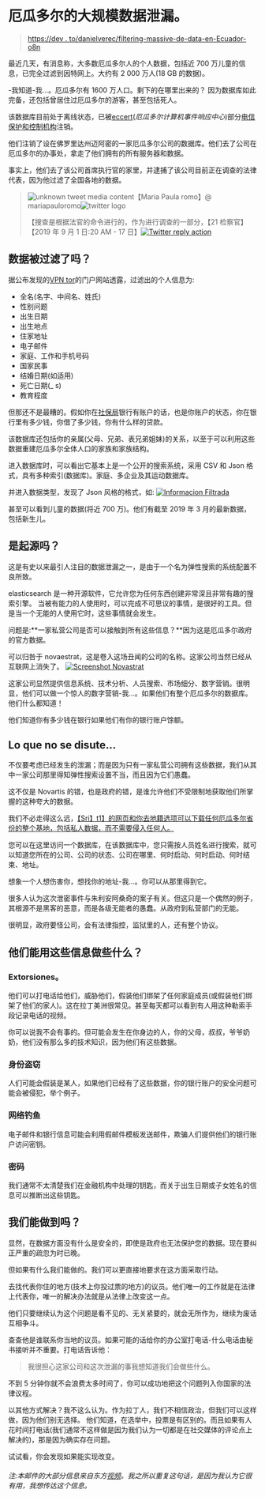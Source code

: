 # 厄瓜多尔的大规模数据泄漏。

> [https://dev . to/danielverec/filtering-massive-de-data-en-Ecuador-o8n](https://dev.to/danielveraec/filtracion-masiva-de-datos-en-ecuador-o8n)

最近几天，有消息称，大多数厄瓜多尔人的个人数据，包括近 700 万儿童的信息，已完全过滤到因特网上。大约有 2 000 万人(18 GB 的数据)。

-我知道-我...。厄瓜多尔有 1600 万人口。剩下的在哪里出来的？
因为数据库如此完备，还包括曾居住过厄瓜多尔的游客，甚至包括死人。

该数据库目前处于离线状态，已被[eccert](https://www.ecucert.gob.ec/)(*厄瓜多尔计算机事件响应中心*)部分[电信保护和控制机构](http://www.arcotel.gob.ec/)注销。

他们注销了设在佛罗里达州迈阿密的一家厄瓜多尔公司的数据库。他们去了公司在厄瓜多尔的办事处，拿走了他们拥有的所有服务器和数据。

事实上，他们去了该公司首席执行官的家里，并逮捕了该公司目前正在调查的法律代表，因为他过滤了全国各地的数据。

> ![unknown tweet media content](img/503f29b728b7a26049abb57d2a5a862d.png)【Maria Paula romo】@ mariapauloromo![twitter logo](img/65e26e35707d96169ec8af6b3cbf2003.png)
> 
> 【搜查是根据法官的命令进行的，作为进行调查的一部分，【21 检察官】【2019 年 9 月 1 日:20 AM - 17 日】[![Twitter reply action](img/269095962147c28351274afdd5486a48.png)](https://twitter.com/intent/tweet?in_reply_to=1173768693798637568)

## 数据被过滤了吗？

据公布发现的[VPN tor](https://www.vpnmentor.com/blog/report-ecuador-leak/)的门户网站透露，过滤出的个人信息为:

*   全名(名字、中间名、姓氏)
*   性别问题
*   出生日期
*   出生地点
*   住家地址
*   电子邮件
*   家庭、工作和手机号码
*   国家民事
*   结婚日期(如适用)
*   死亡日期(_ s)
*   教育程度

但那还不是最糟的。假如你在[社保局](BIESS(https://www.biess.fin.ec/inicio))银行有账户的话，也是你账户的状态，你在银行里有多少钱，你借了多少钱，你有什么样的贷款。

该数据库还包括你的亲属(父母、兄弟、表兄弟姐妹)的关系，以至于可以利用这些数据重建厄瓜多尔全体人口的家族和家族结构。

进入数据库时，可以看出它基本上是一个公开的搜索系统，采用 CSV 和 Json 格式，具有多种索引(数据库)。家庭、多企业及其运动数据库。

并进入数据类型，发现了 Json 风格的格式，如: [![Informacion Filtrada](img/9383971ff7116e3813bebaf7d9f6763f.png)](https://res.cloudinary.com/practicaldev/image/fetch/s--ITkrrAyX--/c_limit%2Cf_auto%2Cfl_progressive%2Cq_auto%2Cw_880/https://www.vpnmentor.com/wp-content/uploads/2019/09/index-rcivil-1.jpg)

甚至可以看到儿童的数据(将近 700 万)。他们有截至 2019 年 3 月的最新数据，包括新生儿。

## 是起源吗？

这是有史以来最引人注目的数据泄漏之一，是由于一个名为弹性搜索的系统配置不良所致。

elasticsearch 是一种开源软件，它允许您为任何东西创建非常深且非常有趣的搜索引擎。
当被有能力的人使用时，可以完成不可思议的事情，是很好的工具。但是当一个无能的人使用它时，这些事情就会发生。

问题是:**一家私营公司是否可以接触到所有这些信息？**因为这是厄瓜多尔政府的官方数据。

可以归咎于 novaestrat，这是卷入这场丑闻的公司的名称。这家公司当然已经从互联网上消失了。
[![Screenshot Novastrat](img/4500642d4e21d3fda704673fd95ab8f4.png)](https://res.cloudinary.com/practicaldev/image/fetch/s--iiHlNHcR--/c_limit%2Cf_auto%2Cfl_progressive%2Cq_auto%2Cw_880/https://pbs.twimg.com/media/EEmiFQTW4AMf2Je%3Fformat%3Dpng)

这家公司显然提供信息系统、技术分析、人员搜索、市场细分、数字营销。很明显，他们可以做一个惊人的数字营销-我...。如果他们有整个厄瓜多尔的数据库。他们什么都知道！

他们知道你有多少钱在银行如果他们有你的银行账户馀额。

## Lo que no se disute...

不仅要考虑已经发生的泄漏；而是因为只有一家私营公司拥有这些数据，我们从其中一家公司那里得知弹性搜索设置不当，而且因为它们愚蠢。

这不仅是 Novartis 的错，也是政府的错，是谁允许他们不受限制地获取他们所掌握的这种夸大的数据。

我们不必走得这么远，[【Sri】t1】的网页和你去地籍选项可以下载任何厄瓜多尔省份的整个基地，包括私人数据，而不需要侵入任何人。](https://www.sri.gob.ec/web/guest/catastros)

您可以在这里访问一个数据库，在该数据库中，您只需按人员姓名进行搜索，就可以知道您所在的公司、公司的状态、公司在哪里、何时启动、何时启动、何时结束、地址。

想象一个人想伤害你，想找你的地址-我...。你可以从那里得到它。

很多人认为这次泄密事件与朱利安阿桑奇的案子有关。但这只是一个偶然的例子，其根源不是黑客的恶意，而是各级无能者的愚蠢。从政府到私营部门的无能。

很明显，政府要怪公司，会有法律指控，监狱里的人，还有整个协议。

## 他们能用这些信息做些什么？

### Extorsiones。

他们可以打电话给他们，威胁他们，假装他们绑架了任何家庭成员(或假装他们绑架了他们的家人)。这在拉丁美洲很常见。甚至每天都可以看到有人用这种勒索手段记录电话的视频。

你可以说我不会有事的。但可能会发生在你身边的人，你的父母，叔叔，爷爷奶奶，他们没有那么多的技术知识，因为他们有这些数据。

### 身份盗窃

人们可能会假装是某人，如果他们已经有了这些数据，你的银行账户的安全问题可能会被侵犯，举个例子。

### 网络钓鱼

电子邮件和银行信息可能会利用假邮件模板发送邮件，欺骗人们提供他们的银行账户访问密钥。

### 密码

我们通常不太清楚我们在金融机构中处理的钥匙，而关于出生日期或子女姓名的信息可以推断出这些钥匙。

## 我们能做到吗？

显然，在数据方面没有什么是安全的，即使是政府也无法保护您的数据。现在要纠正严重的疏忽为时已晚。

但如果有什么我们能做的。我们可以更直接地要求在这方面采取行动。

去找代表你住的地方(技术上你投过票的地方)的议员。他们唯一的工作就是在法律上代表你，唯一的解决办法就是从法律上改变这一点。

他们只要继续认为这个问题是看不见的、无关紧要的，就会无所作为，继续为废话互相争斗。

查查他是谁联系你当地的议员。如果可能的话给你的办公室打电话-什么电话由秘书接听并不重要。打电话告诉他：

> 我很担心这家公司和这次泄漏的事我想知道我们会做些什么。

不到 5 分钟你就不会浪费太多时间了，你可以成功地把这个问题列入你国家的法律议程。

以其他方式解决？我不这么认为。作为拉丁人，我们不相信政治，但我们可以这样做，因为他们别无选择。
他们知道，在选举中，投票是有区别的。而且如果有人花时间打电话(我们通常不这样做是因为我们认为一切都是在社交媒体的评论点上解决的)，那是因为确实存在问题。

试试看，你会发现如果能实现改变。

###### 注:本邮件的大部分信息来自东方[视频](https://www.youtube.com/watch?v=dr5UJseFkUI)。我之所以重复这句话，是因为我认为它很有用，我想传达这个信息。